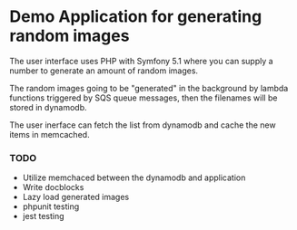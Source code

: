 # Demo Application for generating random images

The user interface uses PHP with Symfony 5.1 where you can supply a number to generate an amount of random images.

The random images going to be "generated" in the background by lambda functions triggered by SQS queue messages, then the filenames will be stored in dynamodb.

The user inerface can fetch the list from dynamodb and cache the new items in memcached.

### TODO

- Utilize memchaced between the dynamodb and application
- Write docblocks
- Lazy load generated images
- phpunit testing
- jest testing